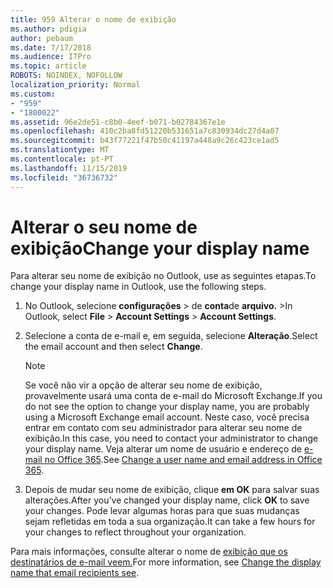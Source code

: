 ```yaml
---
title: 959 Alterar o nome de exibição
ms.author: pdigia
author: pebaum
ms.date: 7/17/2018
ms.audience: ITPro
ms.topic: article
ROBOTS: NOINDEX, NOFOLLOW
localization_priority: Normal
ms.custom:
- "959"
- "1800022"
ms.assetid: 96e2de51-c8b0-4eef-b071-b02784367e1e
ms.openlocfilehash: 410c2ba8fd51220b531651a7c830934dc27d4a07
ms.sourcegitcommit: b43f77221f47b50c41197a448a9c26c423ce1ad5
ms.translationtype: MT
ms.contentlocale: pt-PT
ms.lasthandoff: 11/15/2019
ms.locfileid: "36736732"
---
```

# <a name="change-your-display-name"></a><span data-ttu-id="6919e-102">Alterar o seu nome de exibição</span><span class="sxs-lookup"><span data-stu-id="6919e-102">Change your display name</span></span>
  
<span data-ttu-id="6919e-103">Para alterar seu nome de exibição no Outlook, use as seguintes etapas.</span><span class="sxs-lookup"><span data-stu-id="6919e-103">To change your display name in Outlook, use the following steps.</span></span>
  
1. <span data-ttu-id="6919e-104">No Outlook, selecione **configurações** \> de **conta**de **arquivo.** \></span><span class="sxs-lookup"><span data-stu-id="6919e-104">In Outlook, select **File** \> **Account Settings** \> **Account Settings**.</span></span>

2. <span data-ttu-id="6919e-105">Selecione a conta de e-mail e, em seguida, selecione **Alteração**.</span><span class="sxs-lookup"><span data-stu-id="6919e-105">Select the email account and then select **Change**.</span></span>

    > [!NOTE]
    > <span data-ttu-id="6919e-106">Se você não vir a opção de alterar seu nome de exibição, provavelmente usará uma conta de e-mail do Microsoft Exchange.</span><span class="sxs-lookup"><span data-stu-id="6919e-106">If you do not see the option to change your display name, you are probably using a Microsoft Exchange email account.</span></span> <span data-ttu-id="6919e-107">Neste caso, você precisa entrar em contato com seu administrador para alterar seu nome de exibição.</span><span class="sxs-lookup"><span data-stu-id="6919e-107">In this case, you need to contact your administrator to change your display name.</span></span> <span data-ttu-id="6919e-108">Veja alterar um nome de usuário e endereço de [e-mail no Office 365](https://docs.microsoft.com/office365/admin/add-users/change-a-user-name-and-email-address).</span><span class="sxs-lookup"><span data-stu-id="6919e-108">See [Change a user name and email address in Office 365](https://docs.microsoft.com/office365/admin/add-users/change-a-user-name-and-email-address).</span></span>
  
3. <span data-ttu-id="6919e-109">Depois de mudar seu nome de exibição, clique **em OK** para salvar suas alterações.</span><span class="sxs-lookup"><span data-stu-id="6919e-109">After you've changed your display name, click **OK** to save your changes.</span></span> <span data-ttu-id="6919e-110">Pode levar algumas horas para que suas mudanças sejam refletidas em toda a sua organização.</span><span class="sxs-lookup"><span data-stu-id="6919e-110">It can take a few hours for your changes to reflect throughout your organization.</span></span>

<span data-ttu-id="6919e-111">Para mais informações, consulte alterar o nome de [exibição que os destinatários de e-mail veem.](https://support.office.com/article/2b53331a-ba2a-4803-88dc-ac9fe376c8a9.aspx)</span><span class="sxs-lookup"><span data-stu-id="6919e-111">For more information, see [Change the display name that email recipients see](https://support.office.com/article/2b53331a-ba2a-4803-88dc-ac9fe376c8a9.aspx).</span></span>
  
